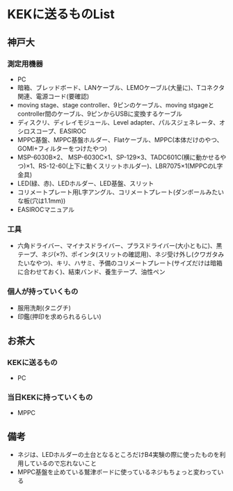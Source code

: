 # KEKに送るものList
## 神戸大
### 測定用機器
- PC
- 暗箱、ブレッドボード、LANケーブル、LEMOケーブル(大量に)、Tコネクタ関連、電源コード(要確認)
- moving stage、stage controller、9ピンのケーブル、moving stgageとcontroller間のケーブル、9ピンからUSBに変換するケーブル
- ディスクリ、ディレイモジュール、Level adapter、パルスジェネレータ、オシロスコープ、EASIROC
- MPPC基盤、MPPC基盤ホルダー、Flatケーブル、MPPC(本体だけのやつ、GOMI+フィルターをつけたやつ)
- MSP-6030B×2、 MSP-6030C×1、SP-129×3、TADC601C(横に動かせるやつ)×1、RS-12-60(上下に動くスリットホルダー)、LBR7075×1(MPPCのL字金具)
- LED(緑、赤)、LEDホルダー、LED基盤、スリット
- コリメートプレート用L字アングル、コリメートプレート(ダンボールみたいな板(穴は1.1mm))
- EASIROCマニュアル

### 工具
- 六角ドライバー、マイナスドライバー、プラスドライバー(大小ともに)、黒テープ、ネジ(×?)、ポインタ(スリットの確認用)、ネジ受け外し(クワガタみたいなやつ)、キリ、ハサミ、予備のコリメートプレート(サイズだけは暗箱に合わせておく)、結束バンド、養生テープ、油性ペン

### 個人が持っていくもの
- 服用洗剤(タニグチ)
- 印鑑(押印を求められるらしい)

## お茶大
### KEKに送るもの
- PC
### 当日KEKに持っていくもの
- MPPC

## 備考
- ネジは、LEDホルダーの土台となるところだけB4実験の際に使ったものを利用しているので忘れないこと
- MPPC基盤を止めている鷲津ボードに使っているネジもちょっと変わっている
